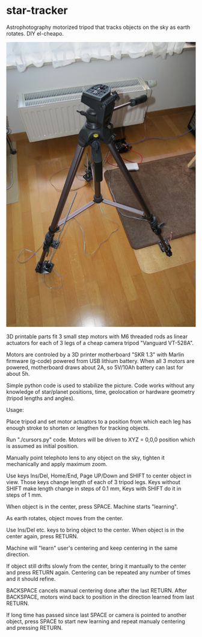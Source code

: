 # star-tracker

Astrophotography motorized tripod that 
tracks objects on the sky as earth rotates.
DIY el-cheapo.

![Tripod](/pic/tripod.jpg)

3D printable parts fit 3 small step motors
with M6 threaded rods as linear actuators for
each of 3 legs of a cheap camera tripod
"Vanguard VT-528A".

Motors are controled by a 3D printer motherboard
"SKR 1.3" with Marlin firmware (g-code) powered
from USB lithium battery. When all 3 motors are
powered, motherboard draws about 2A, so 5V/10Ah
battery can last for about 5h.

Simple python code is used to stabilize the picture.
Code works without any knowledge of star/planet
positions, time, geolocation or hardware geometry
(tripod lengths and angles).

Usage:

Place tripod and set motor actuators to
a position from which each leg has enough
stroke to shorten or lengthen for tracking
objects.

Run "./cursors.py" code. Motors will be driven
to XYZ = 0,0,0 position which is assumed as
initial position.

Manually point telephoto lens to any object on the sky,
tighten it mechanically and apply maximum zoom.

Use keys Ins/Del, Home/End, Page UP/Down and SHIFT
to center object in view. Those keys change
length of each of 3 tripod legs.
Keys without SHIFT make length change in steps of 0.1 mm,
Keys with SHIFT do it in steps of 1 mm.

When object is in the center, press SPACE. Machine
starts "learning".

As earth rotates, object moves from the center.

Use Ins/Del etc. keys to bring object to the center.
When object is in the center again, press RETURN.

Machine will "learn" user's centering
and keep centering in the same direction.

If object still drifts slowly from the
center, bring it mantually to the center
and press RETURN again. Centering can
be repeated any number of times and it
should refine.

BACKSPACE cancels manual centering done
after the last RETURN. After BACKSPACE,
motors wind back to position in the
direction learned from last RETURN.

If long time has passed since last SPACE or
camera is pointed to another object, press SPACE
to start new learning and repeat manualy centering
and pressing RETURN.
